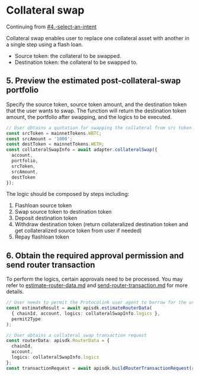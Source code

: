 # Collateral swap

Continuing from [#4.-select-an-intent](./#4.-select-an-intent "mention")

Collateral swap enables user to replace one collateral asset with another in a single step using a flash loan.

* Source token: the collateral to be swapped.
* Destination token: the collateral to be swapped to.

## 5. Preview the estimated post-collateral-swap portfolio

Specify the source token, source token amount, and the destination token that the user wants to swap. The function will return the destination token amount, the portfolio after swapping, and the logics to be executed.

```typescript
// User obtains a quotation for swapping the collateral from src token to dest token
const srcToken = mainnetTokens.WBTC;
const srcAmount = '1000';
const destToken = mainnetTokens.WETH;
const collateralSwapInfo = await adapter.collateralSwap({
  account,
  portfolio,
  srcToken,
  srcAmount,
  destToken
});
```

The logic should be composed by steps including:

1. Flashloan source token
2. Swap source token to destination token
3. Deposit destination token
4. Withdraw destination token (return collateralized destination token and get collateralized source token from user if needed)
5. Repay flashloan token

## 6. Obtain the required approval permission and send router transaction

To perform the logics, certain approvals need to be processed. You may refer to [estimate-router-data.md](../../protocolink-sdk/estimate-router-data.md "mention") and [send-router-transaction.md](../../protocolink-sdk/send-router-transaction.md "mention") for more details.

```typescript
// User needs to permit the Protocolink user agent to borrow for the user
const estimateResult = await apisdk.estimateRouterData(
  { chainId, account, logics: collateralSwapInfo.logics },
  permit2Type
);

// User obtains a collateral swap transaction request
const routerData: apisdk.RouterData = {
  chainId,
  account,
  logics: collateralSwapInfo.logics
};
const transactionRequest = await apisdk.buildRouterTransactionRequest(routerData);
```
